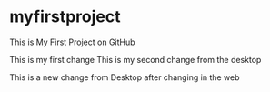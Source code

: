 # myfirstproject
This is My First Project on GitHub

This is my first change
This is my second change from the desktop


This is a new change from Desktop after changing in the web
